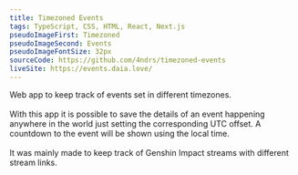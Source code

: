 ```yaml
---
title: Timezoned Events
tags: TypeScript, CSS, HTML, React, Next.js
pseudoImageFirst: Timezoned
pseudoImageSecond: Events
pseudoImageFontSize: 32px
sourceCode: https://github.com/4ndrs/timezoned-events
liveSite: https://events.daia.love/
---
```

Web app to keep track of events set in different timezones.
<br />
<br />
With this app it is possible to save the details of an event happening anywhere in the world just setting the corresponding UTC offset. A countdown to the event will be shown using the local time.
<br />
<br />
It was mainly made to keep track of Genshin Impact streams with different stream links.
